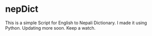 # nepDict

This is a simple Script for English to Nepali Dictionary. I made it using Python. Updating more soon. Keep a watch.
